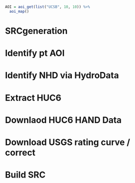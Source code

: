 
<!-- README.md is generated from README.Rmd. Please edit that file -->

``` r

AOI = aoi_get(list("UCSB", 10, 10)) %>% 
  aoi_map()
```

# SRCgeneration

# Identify pt AOI

# Identify NHD via HydroData

# Extract HUC6

# Downlaod HUC6 HAND Data

# Download USGS rating curve / correct

# Build SRC
